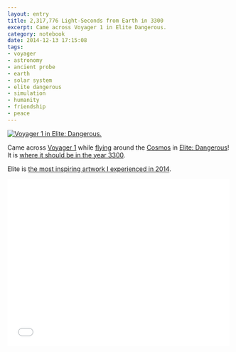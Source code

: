 ```yaml
--- 
layout: entry
title: 2,317,776 Light-Seconds from Earth in 3300
excerpt: Came across Voyager 1 in Elite Dangerous.
category: notebook
date: 2014-12-13 17:15:08
tags: 
- voyager
- astronomy
- ancient probe
- earth
- solar system
- elite dangerous
- simulation
- humanity
- friendship
- peace
---
```

<a href="/images/voyager-ed-0256.jpg"><img src="/images/voyager-ed-0256.jpg" alt="Voyager 1 in Elite: Dangerous." style="margin-bottom:0;"></a>

Came across [Voyager 1](https://en.wikipedia.org/wiki/Voyager_1) while [flying](http://hypertexthero.com/logbook/2014/09/experience-flying-spaceship/ "The Experience of Flying in a Spaceship.") around the [Cosmos](http://hypertexthero.com/logbook/2014/03/cosmos/ "Cosmos. Carl Sagan is holding a photo of the plaque attached to Voyager.") in [Elite: Dangerous](http://www.elitedangerous.com/ "Elite: Dangerous website.")! It is [where it should be in the year 3300](https://www.reddit.com/r/EliteDangerous/comments/2owop5/this_is_the_secret_that_was_in_the_changelog/cmr8tuf "Reddit commenters do the math.").

Elite is [the most inspiring artwork I experienced in 2014](http://hypertexthero.com/logbook/2014/07/elite-dangerous-education/ "Elite: Dangerous Education.").

<iframe src="//player.vimeo.com/video/114420827?color=ccccccc" width="500" height="375" frameborder="0" webkitallowfullscreen mozallowfullscreen allowfullscreen></iframe>